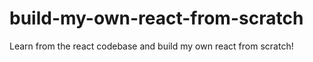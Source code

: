# build-my-own-react-from-scratch
Learn from the react codebase and build my own react from scratch!
